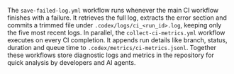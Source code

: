 The `save-failed-log.yml` workflow runs whenever the main CI workflow finishes with a failure. It retrieves the full log, extracts the error section and commits a trimmed file under `.codex/logs/ci_<run_id>.log`, keeping only the five most recent logs. In parallel, the `collect-ci-metrics.yml` workflow executes on every CI completion. It appends run details like branch, status, duration and queue time to `.codex/metrics/ci-metrics.jsonl`. Together these workflows store diagnostic logs and metrics in the repository for quick analysis by developers and AI agents.

